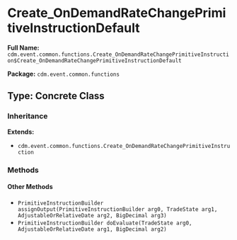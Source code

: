 # Create_OnDemandRateChangePrimitiveInstructionDefault

**Full Name:** `cdm.event.common.functions.Create_OnDemandRateChangePrimitiveInstruction$Create_OnDemandRateChangePrimitiveInstructionDefault`

**Package:** `cdm.event.common.functions`

## Type: Concrete Class

### Inheritance

**Extends:**
- `cdm.event.common.functions.Create_OnDemandRateChangePrimitiveInstruction`

### Methods

#### Other Methods

- `PrimitiveInstructionBuilder assignOutput(PrimitiveInstructionBuilder arg0, TradeState arg1, AdjustableOrRelativeDate arg2, BigDecimal arg3)`
- `PrimitiveInstructionBuilder doEvaluate(TradeState arg0, AdjustableOrRelativeDate arg1, BigDecimal arg2)`

